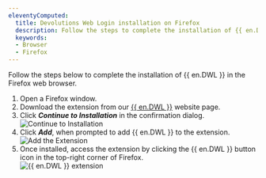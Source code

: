 ```yaml
---
eleventyComputed:
  title: Devolutions Web Login installation on Firefox
  description: Follow the steps to complete the installation of {{ en.DWL }} in the Firefox web browser. 
  keywords:
  - Browser
  - Firefox
---
```


Follow the steps below to complete the installation of {{ en.DWL }} in the Firefox web browser.

1. Open a Firefox window.
1. Download the extension from our [{{ en.DWL }}](https://devolutions.net/web-login) website page.
1. Click ***Continue to Installation*** in the confirmation dialog.  
![Continue to Installation](https://webdevolutions.azureedge.net/docs/en/kb/KB4812.png)  
1. Click ***Add***, when prompted to add {{ en.DWL }} to the extension.  
![Add the Extension](https://webdevolutions.azureedge.net/docs/en/kb/KB4813.png)  
1. Once installed, access the extension by clicking the {{ en.DWL }} button icon in the top-right corner of Firefox.  
![{{ en.DWL }} extension](https://webdevolutions.azureedge.net/docs/en/kb/KB4814.png)  